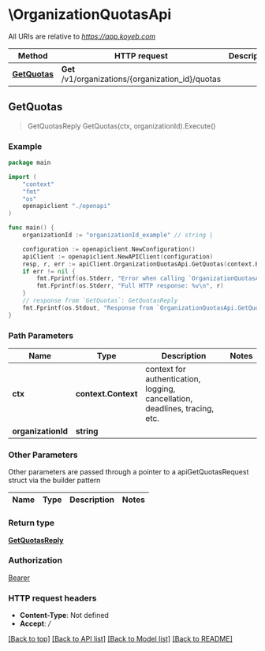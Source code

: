 # \OrganizationQuotasApi

All URIs are relative to *https://app.koyeb.com*

Method | HTTP request | Description
------------- | ------------- | -------------
[**GetQuotas**](OrganizationQuotasApi.md#GetQuotas) | **Get** /v1/organizations/{organization_id}/quotas | 



## GetQuotas

> GetQuotasReply GetQuotas(ctx, organizationId).Execute()



### Example

```go
package main

import (
    "context"
    "fmt"
    "os"
    openapiclient "./openapi"
)

func main() {
    organizationId := "organizationId_example" // string | 

    configuration := openapiclient.NewConfiguration()
    apiClient := openapiclient.NewAPIClient(configuration)
    resp, r, err := apiClient.OrganizationQuotasApi.GetQuotas(context.Background(), organizationId).Execute()
    if err != nil {
        fmt.Fprintf(os.Stderr, "Error when calling `OrganizationQuotasApi.GetQuotas``: %v\n", err)
        fmt.Fprintf(os.Stderr, "Full HTTP response: %v\n", r)
    }
    // response from `GetQuotas`: GetQuotasReply
    fmt.Fprintf(os.Stdout, "Response from `OrganizationQuotasApi.GetQuotas`: %v\n", resp)
}
```

### Path Parameters


Name | Type | Description  | Notes
------------- | ------------- | ------------- | -------------
**ctx** | **context.Context** | context for authentication, logging, cancellation, deadlines, tracing, etc.
**organizationId** | **string** |  | 

### Other Parameters

Other parameters are passed through a pointer to a apiGetQuotasRequest struct via the builder pattern


Name | Type | Description  | Notes
------------- | ------------- | ------------- | -------------


### Return type

[**GetQuotasReply**](GetQuotasReply.md)

### Authorization

[Bearer](../README.md#Bearer)

### HTTP request headers

- **Content-Type**: Not defined
- **Accept**: */*

[[Back to top]](#) [[Back to API list]](../README.md#documentation-for-api-endpoints)
[[Back to Model list]](../README.md#documentation-for-models)
[[Back to README]](../README.md)

